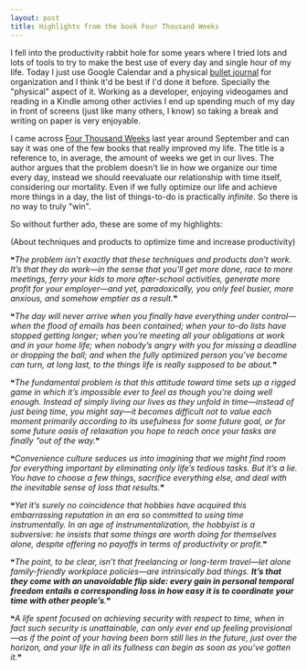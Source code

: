 ```yaml
---
layout: post
title: Highlights from the book Four Thousand Weeks
---
```


I fell into the productivity rabbit hole for some years where I tried lots and lots of tools to try to make the best use of every day and single hour of my life. Today I just use Google Calendar and a physical [bullet journal](https://bulletjournal.com/) for organization and I think it'd be best if I'd done it before. Specially the "physical" aspect of it. Working as a developer, enjoying videogames and reading in a Kindle among other activies I end up spending much of my day in front of screens (just like many others, I know) so taking a break and writing on paper is very enjoyable.

I came across [Four Thousand Weeks](https://www.goodreads.com/book/show/54785515-four-thousand-weeks) last year around September and can say it was one of the few books that really improved my life. The title is a reference to, in average, the amount of weeks we get in our lives. The author argues that the problem doesn't lie in how we organize our time every day, instead we should reevaluate our relationship with time itself, considering our mortality. Even if we fully optimize our life and achieve more things in a day, the list of things-to-do is practically _infinite_. So there is no way to truly "win".

So without further ado, these are some of my highlights:

(About techniques and products to optimize time and increase productivity)

❝*The problem isn’t exactly that these techniques and products don’t work. It’s that they do work—in the sense that you’ll get more done, race to more meetings, ferry your kids to more after-school activities, generate more profit for your employer—and yet, paradoxically, you only feel busier, more anxious, and somehow emptier as a result.*❞

❝*The day will never arrive when you finally have everything under control—when the flood of emails has been contained; when your to-do lists have stopped getting longer; when you’re meeting all your obligations at work and in your home life; when nobody’s angry with you for missing a deadline or dropping the ball; and when the fully optimized person you’ve become can turn, at long last, to the things life is really supposed to be about.*❞

❝*The fundamental problem is that this attitude toward time sets up a rigged game in which it’s impossible ever to feel as though you’re doing well enough. Instead of simply living our lives as they unfold in time—instead of just being time, you might say—it becomes difficult not to value each moment primarily according to its usefulness for some future goal, or for some future oasis of relaxation you hope to reach once your tasks are finally “out of the way.*❞

❝*Convenience culture seduces us into imagining that we might find room for everything important by eliminating only life’s tedious tasks. But it’s a lie. You have to choose a few things, sacrifice everything else, and deal with the inevitable sense of loss that results.*❞

❝*Yet it’s surely no coincidence that hobbies have acquired this embarrassing reputation in an era so committed to using time instrumentally. In an age of instrumentalization, the hobbyist is a subversive: he insists that some things are worth doing for themselves alone, despite offering no payoffs in terms of productivity or profit.*❞

❝*The point, to be clear, isn’t that freelancing or long-term travel—let alone family-friendly workplace policies—are intrinsically bad things. **It’s that they come with an unavoidable flip side: every gain in personal temporal freedom entails a corresponding loss in how easy it is to coordinate your time with other people’s**.*❞

❝*A life spent focused on achieving security with respect to time, when in fact such security is unattainable, can only ever end up feeling provisional—as if the point of your having been born still lies in the future, just over the horizon, and your life in all its fullness can begin as soon as you’ve gotten it.*❞
